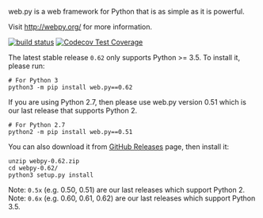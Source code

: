 web.py is a web framework for Python that is as simple as it is powerful.

Visit http://webpy.org/ for more information.

[![build status](https://secure.travis-ci.org/webpy/webpy.svg?branch=master)](https://travis-ci.org/webpy/webpy)
[![Codecov Test Coverage](https://codecov.io/gh/webpy/webpy/branch/master/graphs/badge.svg?style=flat)](https://codecov.io/gh/webpy/webpy)

The latest stable release `0.62` only supports Python >= 3.5.
To install it, please run:
```
# For Python 3
python3 -m pip install web.py==0.62
```

If you are using Python 2.7, then please use web.py version 0.51
which is our last release that supports Python 2. 
```
# For Python 2.7
python2 -m pip install web.py==0.51
```

You can also download it from [GitHub Releases](https://github.com/webpy/webpy/releases)
page, then install it:
```
unzip webpy-0.62.zip
cd webpy-0.62/
python3 setup.py install
```

Note: `0.5x` (e.g. 0.50, 0.51) are our last releases which support Python 2.
Note: `0.6x` (e.g. 0.60, 0.61, 0.62) are our last releases which support Python 3.5.
